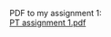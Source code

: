 PDF to my assignment 1:<br/>
[PT assignment 1.pdf](https://github.com/chauyingjia/Year-1_sem-1/files/13875869/PT.assignment.1.pdf)
